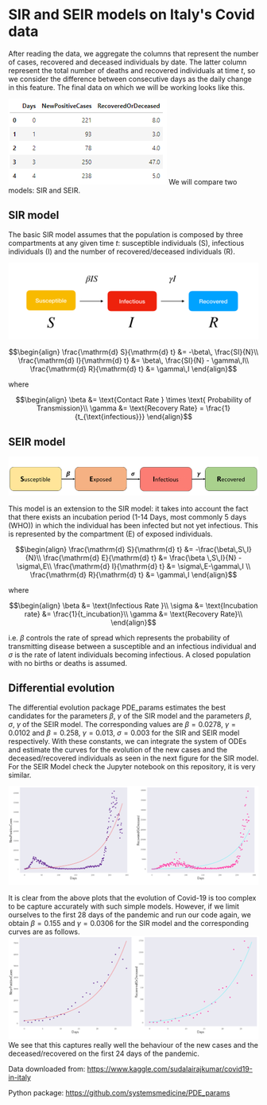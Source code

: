 # SIR and SEIR models on Italy's Covid data

After reading the data, we aggregate the columns that represent the number of cases, recovered and deceased individuals by date. The latter column represent the total number of deaths and recovered individuals at time $t$, so we consider the difference between consecutive days as the daily change in this feature. The final data on which we will be working looks like this. 

<img src = "images/data header.PNG">
We will compare two models: SIR and SEIR. 

## SIR model
The basic SIR model assumes that the population is composed by three compartments at any given time $t$: susceptible individuals (S), infectious individuals (I) and the number of recovered/deceased individuals (R).

<img src="/images/SIRdiagram.png"/>

$$\begin{align}
\frac{\mathrm{d} S}{\mathrm{d} t} &= -\beta\, \frac{SI}{N}\\
\frac{\mathrm{d} I}{\mathrm{d} t} &= \beta\, \frac{SI}{N} - \gamma\,I\\
\frac{\mathrm{d} R}{\mathrm{d} t} &= \gamma\,I
\end{align}$$

where

$$\begin{align}
\beta &= \text{Contact Rate } \times \text{ Probability of Transmission}\\
\gamma &= \text{Recovery Rate} = \frac{1}{t_{\text{infectious}}}
\end{align}$$

## SEIR model
<img src="/images/SEIRdiagram.png"/>

This model is an extension to the SIR model: it takes into account the fact that there exists an incubation period (1-14 Days, most commonly 5 days (WHO)) in which the individual has been infected but not yet infectious. This is represented by the compartment (E) of exposed individuals.

$$\begin{align}
\frac{\mathrm{d} S}{\mathrm{d} t} &= -\frac{\beta\,S\,I}{N}\\
\frac{\mathrm{d} E}{\mathrm{d} t} &= \frac{\beta \,S\,I}{N} - \sigma\,E\\
\frac{\mathrm{d} I}{\mathrm{d} t} &= \sigma\,E-\gamma\,I \\
\frac{\mathrm{d} R}{\mathrm{d} t} &= \gamma\,I
\end{align}$$

where

$$\begin{align}
\beta &= \text{Infectious Rate }\\
\sigma &= \text{Incubation rate} &= \frac{1}{t_incubation}\\
\gamma &= \text{Recovery Rate}\\
\end{align}$$

i.e. $\beta$ controls the rate of spread which represents the probability of transmitting disease between a susceptible and an infectious individual and $\sigma$ is the rate of latent individuals becoming infectious.  A closed population with no births or deaths is assumed. 


## Differential evolution
The differential evolution package PDE_params estimates the best candidates for the parameters $\beta$, $\gamma$ of the SIR model and the parameters $\beta$, $\sigma$, $\gamma$ of the SEIR model. The corresponding values are $\beta=0.0278$, $\gamma=0.0102$ and $\beta=0.258$, $\gamma=0.013$, $\sigma=0.003$ for the SIR and SEIR model respectively. With these constants, we can integrate the system of ODEs and estimate the curves for the evolution of the new cases and the deceased/recovered individuals as seen in the next figure for the SIR model. For the SEIR Model check the Jupyter notebook on this repository, it is very similar. 

<img src = "images/SIR.png">

It is clear from the above plots that the evolution of Covid-19 is too complex to be capture accurately with such simple models. However, if we limit ourselves to the first 28 days of the pandemic and run our code again, we obtain $\beta=0.155$ and $\gamma=0.0306$ for the SIR model and the corresponding curves are as follows. 
<img src = "images/SIR28.png">
We see that this captures really well the behaviour of the new cases and the deceased/recovered on the first 24 days of the pandemic. 


Data downloaded from: https://www.kaggle.com/sudalairajkumar/covid19-in-italy

Python package: https://github.com/systemsmedicine/PDE_params
